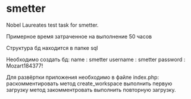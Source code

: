 # smetter
Nobel Laureates test task for smetter.

Примерное время затраченное на выполнение 50 часов

Структура бд находится в папке sql

Необходимо создать бд:
name : smetter
username : smetter
password : Mozart184377!

Для развёртки приложения необходимо в файле index.php: 
раскомментировать метод create_workspace
выполнить первую загрузку
метод закомментровать
выполнить повторную загрузку.
